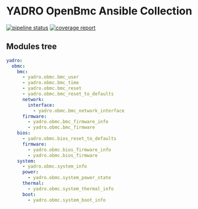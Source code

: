 # YADRO OpenBmc Ansible Collection

[![pipeline status](***REMOVED***)](***REMOVED***)
[![coverage report](***REMOVED***)](***REMOVED***)

## Modules tree

```yml
yadro:
  obmc:
    bmc:
      - yadro.obmc.bmc_user
      - yadro.obmc.bmc_time
      - yadro.obmc.bmc_reset
      - yadro.obmc.bmc_reset_to_defaults
      network:
        interface:
          - yadro.obmc.bmc_network_interface
      firmware:
        - yadro.obmc.bmc_firmware_info
        - yadro.obmc.bmc_firmware
    bios:
      - yadro.obmc.bios_reset_to_defaults
      firmware:
        - yadro.obmc.bios_firmware_info
        - yadro.obmc.bios_firmware
    system:
      - yadro.obmc.system_info
      power:
        - yadro.obmc.system_power_state
      thermal:
        - yadro.obmc.system_thermal_info
      boot:
        - yadro.obmc.system_boot_info
```
